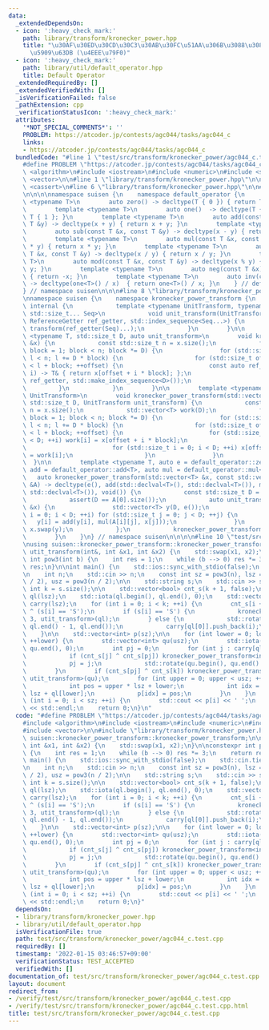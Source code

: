 ```yaml
---
data:
  _extendedDependsOn:
  - icon: ':heavy_check_mark:'
    path: library/transform/kronecker_power.hpp
    title: "\u30AF\u30ED\u30CD\u30C3\u30AB\u30FC\u51AA\u306B\u3088\u308B\u7DDA\u5F62\
      \u5909\u63DB (\u4EEE\u79F0)"
  - icon: ':heavy_check_mark:'
    path: library/util/default_operator.hpp
    title: Default Operator
  _extendedRequiredBy: []
  _extendedVerifiedWith: []
  _isVerificationFailed: false
  _pathExtension: cpp
  _verificationStatusIcon: ':heavy_check_mark:'
  attributes:
    '*NOT_SPECIAL_COMMENTS*': ''
    PROBLEM: https://atcoder.jp/contests/agc044/tasks/agc044_c
    links:
    - https://atcoder.jp/contests/agc044/tasks/agc044_c
  bundledCode: "#line 1 \"test/src/transform/kronecker_power/agc044_c.test.cpp\"\n\
    #define PROBLEM \"https://atcoder.jp/contests/agc044/tasks/agc044_c\"\n\n#include\
    \ <algorithm>\n#include <iostream>\n#include <numeric>\n#include <string>\n#include\
    \ <vector>\n\n#line 1 \"library/transform/kronecker_power.hpp\"\n\n\n\n#include\
    \ <cassert>\n#line 6 \"library/transform/kronecker_power.hpp\"\n\n#line 1 \"library/util/default_operator.hpp\"\
    \n\n\n\nnamespace suisen {\n    namespace default_operator {\n        template\
    \ <typename T>\n        auto zero() -> decltype(T { 0 }) { return T { 0 }; }\n\
    \        template <typename T>\n        auto one()  -> decltype(T { 1 }) { return\
    \ T { 1 }; }\n        template <typename T>\n        auto add(const T &x, const\
    \ T &y) -> decltype(x + y) { return x + y; }\n        template <typename T>\n\
    \        auto sub(const T &x, const T &y) -> decltype(x - y) { return x - y; }\n\
    \        template <typename T>\n        auto mul(const T &x, const T &y) -> decltype(x\
    \ * y) { return x * y; }\n        template <typename T>\n        auto div(const\
    \ T &x, const T &y) -> decltype(x / y) { return x / y; }\n        template <typename\
    \ T>\n        auto mod(const T &x, const T &y) -> decltype(x % y) { return x %\
    \ y; }\n        template <typename T>\n        auto neg(const T &x) -> decltype(-x)\
    \ { return -x; }\n        template <typename T>\n        auto inv(const T &x)\
    \ -> decltype(one<T>() / x)  { return one<T>() / x; }\n    } // default_operator\n\
    } // namespace suisen\n\n\n#line 8 \"library/transform/kronecker_power.hpp\"\n\
    \nnamespace suisen {\n    namespace kronecker_power_transform {\n        namespace\
    \ internal {\n            template <typename UnitTransform, typename ReferenceGetter,\
    \ std::size_t... Seq>\n            void unit_transform(UnitTransform transform,\
    \ ReferenceGetter ref_getter, std::index_sequence<Seq...>) {\n               \
    \ transform(ref_getter(Seq)...);\n            }\n        }\n\n        template\
    \ <typename T, std::size_t D, auto unit_transform>\n        void kronecker_power_transform(std::vector<T>\
    \ &x) {\n            const std::size_t n = x.size();\n            for (std::size_t\
    \ block = 1; block < n; block *= D) {\n                for (std::size_t l = 0;\
    \ l < n; l += D * block) {\n                    for (std::size_t offset = l; offset\
    \ < l + block; ++offset) {\n                        const auto ref_getter = [&](std::size_t\
    \ i) -> T& { return x[offset + i * block]; };\n                        internal::unit_transform(unit_transform,\
    \ ref_getter, std::make_index_sequence<D>());\n                    }\n       \
    \         }\n            }\n        }\n\n        template <typename T, typename\
    \ UnitTransform>\n        void kronecker_power_transform(std::vector<T> &x, const\
    \ std::size_t D, UnitTransform unit_transform) {\n            const std::size_t\
    \ n = x.size();\n            std::vector<T> work(D);\n            for (std::size_t\
    \ block = 1; block < n; block *= D) {\n                for (std::size_t l = 0;\
    \ l < n; l += D * block) {\n                    for (std::size_t offset = l; offset\
    \ < l + block; ++offset) {\n                        for (std::size_t i = 0; i\
    \ < D; ++i) work[i] = x[offset + i * block];\n                        unit_transform(work);\n\
    \                        for (std::size_t i = 0; i < D; ++i) x[offset + i * block]\
    \ = work[i];\n                    }\n                }\n            }\n      \
    \  }\n\n        template <typename T, auto e = default_operator::zero<T>, auto\
    \ add = default_operator::add<T>, auto mul = default_operator::mul<T>>\n     \
    \   auto kronecker_power_transform(std::vector<T> &x, const std::vector<std::vector<T>>\
    \ &A) -> decltype(e(), add(std::declval<T>(), std::declval<T>()), mul(std::declval<T>(),\
    \ std::declval<T>()), void()) {\n            const std::size_t D = A.size();\n\
    \            assert(D == A[0].size());\n            auto unit_transform = [&](std::vector<T>\
    \ &x) {\n                std::vector<T> y(D, e());\n                for (std::size_t\
    \ i = 0; i < D; ++i) for (std::size_t j = 0; j < D; ++j) {\n                 \
    \   y[i] = add(y[i], mul(A[i][j], x[j]));\n                }\n               \
    \ x.swap(y);\n            };\n            kronecker_power_transform<T>(x, D, unit_transform);\n\
    \        }\n    }\n} // namespace suisen\n\n\n\n#line 10 \"test/src/transform/kronecker_power/agc044_c.test.cpp\"\
    \nusing suisen::kronecker_power_transform::kronecker_power_transform;\n\nvoid\
    \ utit_transform(int&, int &x1, int &x2) {\n    std::swap(x1, x2);\n}\n\nconstexpr\
    \ int pow3(int b) {\n    int res = 1;\n    while (b --> 0) res *= 3;\n    return\
    \ res;\n}\n\nint main() {\n    std::ios::sync_with_stdio(false);\n    std::cin.tie(nullptr);\n\
    \n    int n;\n    std::cin >> n;\n    const int sz = pow3(n), lsz = pow3(n - n\
    \ / 2), usz = pow3(n / 2);\n\n    std::string s;\n    std::cin >> s;\n    const\
    \ int k = s.size();\n\n    std::vector<bool> cnt_s(k + 1, false);\n    std::vector<int>\
    \ ql(lsz);\n    std::iota(ql.begin(), ql.end(), 0);\n    std::vector<std::vector<int>>\
    \ carry(lsz);\n    for (int i = 0; i < k; ++i) {\n        cnt_s[i + 1] = cnt_s[i]\
    \ ^ (s[i] == 'S');\n        if (s[i] == 'S') {\n            kronecker_power_transform<int,\
    \ 3, utit_transform>(ql);\n        } else {\n            std::rotate(ql.begin(),\
    \ ql.end() - 1, ql.end());\n            carry[ql[0]].push_back(i);\n        }\n\
    \    }\n\n    std::vector<int> p(sz);\n\n    for (int lower = 0; lower < lsz;\
    \ ++lower) {\n        std::vector<int> qu(usz);\n        std::iota(qu.begin(),\
    \ qu.end(), 0);\n        int pj = 0;\n        for (int j : carry[ql[lower]]) {\n\
    \            if (cnt_s[j] ^ cnt_s[pj]) kronecker_power_transform<int, 3, utit_transform>(qu);\n\
    \            pj = j;\n            std::rotate(qu.begin(), qu.end() - 1, qu.end());\n\
    \        }\n        if (cnt_s[pj] ^ cnt_s[k]) kronecker_power_transform<int, 3,\
    \ utit_transform>(qu);\n        for (int upper = 0; upper < usz; ++upper) {\n\
    \            int pos = upper * lsz + lower;\n            int idx = qu[upper] *\
    \ lsz + ql[lower];\n            p[idx] = pos;\n        }\n    }\n    \n    for\
    \ (int i = 0; i < sz; ++i) {\n        std::cout << p[i] << ' ';\n    }\n    std::cout\
    \ << std::endl;\n    return 0;\n}\n"
  code: "#define PROBLEM \"https://atcoder.jp/contests/agc044/tasks/agc044_c\"\n\n\
    #include <algorithm>\n#include <iostream>\n#include <numeric>\n#include <string>\n\
    #include <vector>\n\n#include \"library/transform/kronecker_power.hpp\"\nusing\
    \ suisen::kronecker_power_transform::kronecker_power_transform;\n\nvoid utit_transform(int&,\
    \ int &x1, int &x2) {\n    std::swap(x1, x2);\n}\n\nconstexpr int pow3(int b)\
    \ {\n    int res = 1;\n    while (b --> 0) res *= 3;\n    return res;\n}\n\nint\
    \ main() {\n    std::ios::sync_with_stdio(false);\n    std::cin.tie(nullptr);\n\
    \n    int n;\n    std::cin >> n;\n    const int sz = pow3(n), lsz = pow3(n - n\
    \ / 2), usz = pow3(n / 2);\n\n    std::string s;\n    std::cin >> s;\n    const\
    \ int k = s.size();\n\n    std::vector<bool> cnt_s(k + 1, false);\n    std::vector<int>\
    \ ql(lsz);\n    std::iota(ql.begin(), ql.end(), 0);\n    std::vector<std::vector<int>>\
    \ carry(lsz);\n    for (int i = 0; i < k; ++i) {\n        cnt_s[i + 1] = cnt_s[i]\
    \ ^ (s[i] == 'S');\n        if (s[i] == 'S') {\n            kronecker_power_transform<int,\
    \ 3, utit_transform>(ql);\n        } else {\n            std::rotate(ql.begin(),\
    \ ql.end() - 1, ql.end());\n            carry[ql[0]].push_back(i);\n        }\n\
    \    }\n\n    std::vector<int> p(sz);\n\n    for (int lower = 0; lower < lsz;\
    \ ++lower) {\n        std::vector<int> qu(usz);\n        std::iota(qu.begin(),\
    \ qu.end(), 0);\n        int pj = 0;\n        for (int j : carry[ql[lower]]) {\n\
    \            if (cnt_s[j] ^ cnt_s[pj]) kronecker_power_transform<int, 3, utit_transform>(qu);\n\
    \            pj = j;\n            std::rotate(qu.begin(), qu.end() - 1, qu.end());\n\
    \        }\n        if (cnt_s[pj] ^ cnt_s[k]) kronecker_power_transform<int, 3,\
    \ utit_transform>(qu);\n        for (int upper = 0; upper < usz; ++upper) {\n\
    \            int pos = upper * lsz + lower;\n            int idx = qu[upper] *\
    \ lsz + ql[lower];\n            p[idx] = pos;\n        }\n    }\n    \n    for\
    \ (int i = 0; i < sz; ++i) {\n        std::cout << p[i] << ' ';\n    }\n    std::cout\
    \ << std::endl;\n    return 0;\n}"
  dependsOn:
  - library/transform/kronecker_power.hpp
  - library/util/default_operator.hpp
  isVerificationFile: true
  path: test/src/transform/kronecker_power/agc044_c.test.cpp
  requiredBy: []
  timestamp: '2022-01-15 03:46:57+09:00'
  verificationStatus: TEST_ACCEPTED
  verifiedWith: []
documentation_of: test/src/transform/kronecker_power/agc044_c.test.cpp
layout: document
redirect_from:
- /verify/test/src/transform/kronecker_power/agc044_c.test.cpp
- /verify/test/src/transform/kronecker_power/agc044_c.test.cpp.html
title: test/src/transform/kronecker_power/agc044_c.test.cpp
---
```

